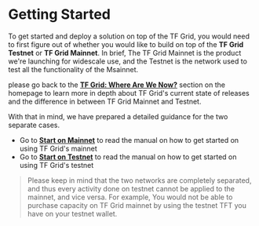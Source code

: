 # Getting Started

To get started and deploy a solution on top of the TF Grid, you would need to first figure out of whether you would like to build on top of the __TF Grid Testnet__ or __TF Grid Mainnet__. In brief, The TF Grid Mainnet is the product we're launching for widescale use, and the Testnet is the network used to test all the functionality of the Msainnet. 

please go back to the [__TF Grid: Where Are We Now?__](https://manual.threefold.io/#/?id=tf-grid-where-are-we-now) section on the homepage to learn more in depth about TF Grid's current state of releases and the difference in between TF Grid Mainnet and Testnet.

With that in mind, we have prepared a detailed guidance for the two separate cases.

- Go to [__Start on Mainnet__](getting_started_mainnet.md) to read the manual on how to get started on using TF Grid's mainnet
- Go to [__Start on Testnet__](getting_started_mainnet.md) to read the manual on how to get started on using TF Grid's testnet

> Please keep in mind that the two networks are completely separated, and thus every activity done on testnet cannot be applied to the mainnet, and vice versa. For example, You would not be able to purchase capacity on TF Grid mainnet by using the testnet TFT you have on your testnet wallet.